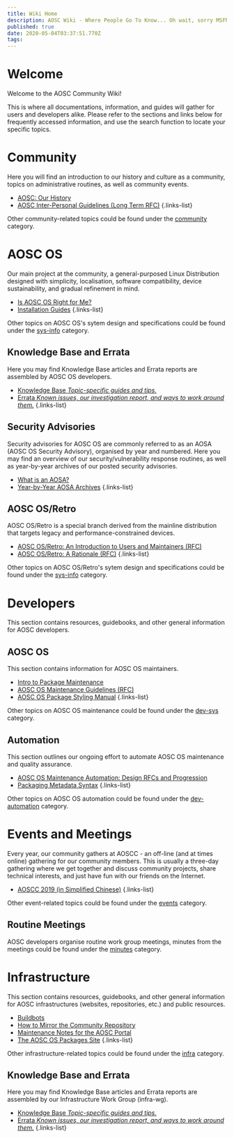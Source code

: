 ```yaml
---
title: Wiki Home
description: AOSC Wiki - Where People Go To Know... Oh wait, sorry MSFN! :D
published: true
date: 2020-05-04T03:37:51.770Z
tags: 
---
```


# Welcome

Welcome to the AOSC Community Wiki!

This is where all documentations, information, and guides will gather for users and developers alike. Please refer to the sections and links below for frequently accessed information, and use the search function to locate your specific topics.

# Community

Here you will find an introduction to our history and culture as a community, topics on administrative routines, as well as community events.

- [AOSC: Our History](/community-history)
- [AOSC Inter-Personal Guidelines (Long Term RFC)](/community-guidelines.md)
{.links-list}

Other community-related topics could be found under the [community](/t/community) category.


# AOSC OS

Our main project at the community, a general-purposed Linux Distribution designed with simplicity, localisation, software compatibility, device sustainability, and gradual refinement in mind.

- [Is AOSC OS Right for Me?](/sys-is-aosc-os-right-for-me)
- [Installation Guides](/t/sys-installation)
{.links-list}

Other topics on AOSC OS's sytem design and specifications could be found under the [sys-info](/t/sys-info) category.

## Knowledge Base and Errata

Here you may find Knowledge Base articles and Errata reports are assembled by AOSC OS developers.

- [Knowledge Base *Topic-specific guides and tips.*](/t/sys-kb)
- [Errata *Known issues, our investigation report, and ways to work around them.*](/t/sys-errata)
{.links-list}

## Security Advisories

Security advisories for AOSC OS are commonly referred to as an AOSA (AOSC OS Security Advisory), organised by year and numbered. Here you may find an overview of our security/vulnerability response routines, as well as year-by-year archives of our posted security advisories.

- [What is an AOSA?](/aosa-info)
- [Year-by-Year AOSA Archives](/t/aosa-archive)
{.links-list}

## AOSC OS/Retro

AOSC OS/Retro is a special branch derived from the mainline distribution that targets legacy and performance-constrained devices.

- [AOSC OS/Retro: An Introduction to Users and Maintainers (RFC)](/sys-retro-intro)
- [AOSC OS/Retro: A Rationale (RFC)](/sys-retro-rationale)
{.links-list}

Other topics on AOSC OS/Retro's sytem design and specifications could be found under the [sys-info](/t/sys-retro) category.

# Developers

This section contains resources, guidebooks, and other general information for AOSC developers.

## AOSC OS

This section contains information for AOSC OS maintainers.

- [Intro to Package Maintenance](/dev-sys-packaging-intro)
- [AOSC OS Maintenance Guidelines (RFC)](/dev-sys-maintenance-guidelines)
- [AOSC OS Package Styling Manual](/dev-sys-package-styling-manual)
{.links-list}

Other topics on AOSC OS maintenance could be found under the [dev-sys](/t/dev-sys) category.

## Automation

This section outlines our ongoing effort to automate AOSC OS maintenance and quality assurance.

- [AOSC OS Maintenance Automation: Design RFCs and Progression](/dev-automation-design-rfcs-and-progression)
- [Packaging Metadata Syntax](/dev-automation-packaging-metadata-syntax)
{.links-list}

Other topics on AOSC OS automation could be found under the [dev-automation](/t/dev-automation) category.

# Events and Meetings

Every year, our community gathers at AOSCC - an off-line (and at times online) gathering for our community members. This is usually a three-day gathering where we get together and discuss community projects, share technical interests, and just have fun with our friends on the Internet.

- [AOSCC 2019 (in Simplified Chinese)](/aoscc-2019)
{.links-list}

Other event-related topics could be found under the [events](/t/events) category.

## Routine Meetings

AOSC developers organise routine work group meetings, minutes from the meetings could be found under the [minutes](/t/minutes) category.

# Infrastructure

This section contains resources, guidebooks, and other general information for AOSC infrastructures (websites, repositories, etc.) and public resources.

- [Buildbots](/infra-buildbots)
- [How to Mirror the Community Repository](/infra-kb-00002-how-to-mirror)
- [Maintenance Notes for the AOSC Portal](/infra-community-portal)
- [The AOSC OS Packages Site](/infra-packages-site)
{.links-list}

Other infrastructure-related topics could be found under the [infra](/t/infra) category.

## Knowledge Base and Errata

Here you may find Knowledge Base articles and Errata reports are assembled by our Infrastructure Work Group (infra-wg).

- [Knowledge Base *Topic-specific guides and tips.*](/t/infra-kb)
- [Errata *Known issues, our investigation report, and ways to work around them.*](/t/infra-kb)
{.links-list}

